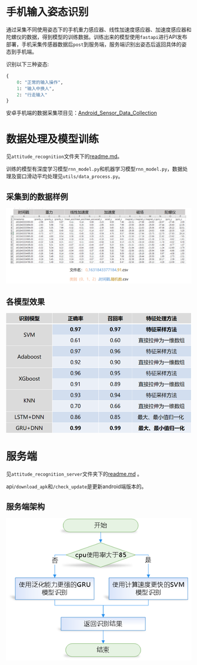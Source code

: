 # 手机输入姿态识别
通过采集不同使用姿态下的手机重力感应器、线性加速度感应器、加速度感应器和陀螺仪的数据，得到模型的训练数据。训练出来的模型使用`fastapi`进行API发布部署，手机采集传感器数据后`post`到服务端，服务端识别出姿态后返回具体的姿态到手机端。

识别以下三种姿态:
```python
{
    0: "正常的输入操作",
    1: "输入中换人",
    2: "行走输入"
}
```
安卓手机端的数据采集项目见：[Android_Sensor_Data_Collection](https://github.com/charent/Android_Sensor_Data_Collection)


# 数据处理及模型训练
见`attitude_recognition`文件夹下的[readme.md](./attitude_recognition/readme.md)。 

训练的模型有深度学习模型`rnn_model.py`和机器学习模型`rnn_model.py`，数据处理及窗口滑动平均处理见`utils/data_process.py`。

## 采集到的数据样例
![data_sample](img/data_sample.png)

## 各模型效果
![reslut](img/result.png)


# 服务端
见`attitude_recognition_server`文件夹下的[readme.md](./attitude_recognition_server/readme.md) 
。 

api`/download_apk`和`/check_update`是更新android端版本的。

## 服务端架构
![server framework](img/server_des.png)
